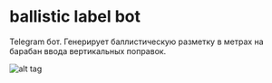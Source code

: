 # ballistic  label   bot

Telegram бот.
Генерирует баллистическую разметку  в метрах на барабан ввода вертикальных поправок.


![alt tag](https://i.imgur.com/S9j8p9H.png)
